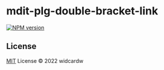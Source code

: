 # mdit-plg-double-bracket-link

[![NPM version](https://img.shields.io/npm/v/mdit-plg-double-bracket-link?color=a1b858&label=)](https://www.npmjs.com/package/mdit-plg-double-bracket-link)


## License

[MIT](./LICENSE) License © 2022 widcardw
